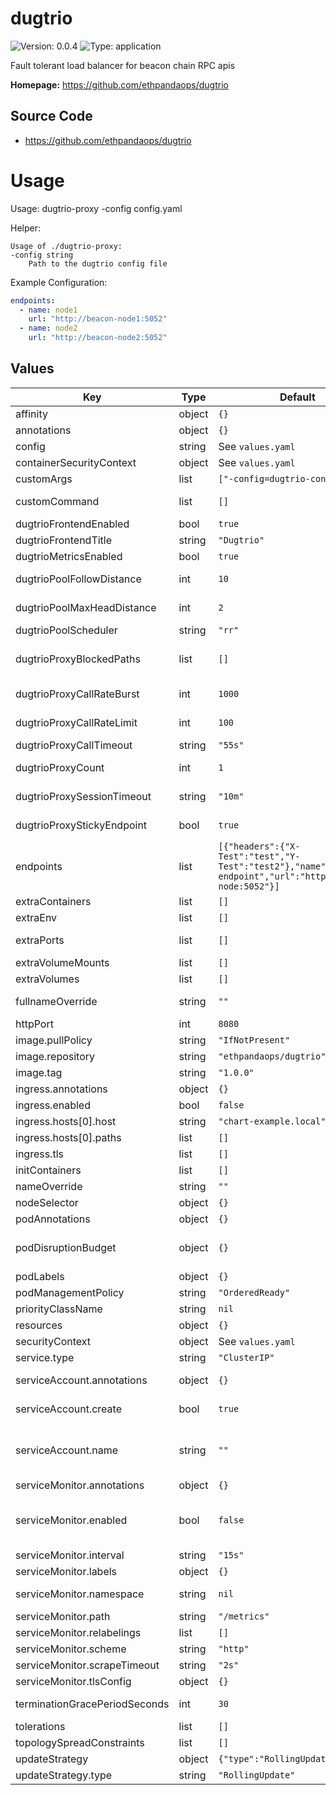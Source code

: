 
# dugtrio

![Version: 0.0.4](https://img.shields.io/badge/Version-0.0.4-informational?style=flat-square) ![Type: application](https://img.shields.io/badge/Type-application-informational?style=flat-square)

Fault tolerant load balancer for beacon chain RPC apis

**Homepage:** <https://github.com/ethpandaops/dugtrio>

## Source Code

* <https://github.com/ethpandaops/dugtrio>

# Usage

Usage: dugtrio-proxy -config config.yaml

Helper:
```shell
Usage of ./dugtrio-proxy:
-config string
    Path to the dugtrio config file
```

Example Configuration:
```yaml
endpoints:
  - name: node1
    url: "http://beacon-node1:5052"
  - name: node2
    url: "http://beacon-node2:5052"
```

## Values

| Key | Type | Default | Description |
|-----|------|---------|-------------|
| affinity | object | `{}` | Affinity configuration for pods |
| annotations | object | `{}` | Annotations for the StatefulSet |
| config | string | See `values.yaml` | Config file |
| containerSecurityContext | object | See `values.yaml` | The security context for containers |
| customArgs | list | `["-config=dugtrio-config.yaml"]` | Custom args for the dugtrio container |
| customCommand | list | `[]` | Command replacement for the dugtrio container |
| dugtrioFrontendEnabled | bool | `true` | Enable dugtrio UI |
| dugtrioFrontendTitle | string | `"Dugtrio"` | Dugtrio UI title |
| dugtrioMetricsEnabled | bool | `true` | Enable dugtrio metrics endpoint |
| dugtrioPoolFollowDistance | int | `10` | number of blocks to keep in dugtrio cache to sort out forks |
| dugtrioPoolMaxHeadDistance | int | `2` | max head distance for endpoints before not using them anymore |
| dugtrioPoolScheduler | string | `"rr"` | dugtrio pool scheduler mode |
| dugtrioProxyBlockedPaths | list | `[]` | blocked proxy paths (regular expressions, eg. "^/eth/v[0-9]+/debug/.*") |
| dugtrioProxyCallRateBurst | int | `1000` | dugtrio call rate burst (burst number of calls per ip) |
| dugtrioProxyCallRateLimit | int | `100` | dugtrio call rate limit (number of calls per second per ip) |
| dugtrioProxyCallTimeout | string | `"55s"` | timeout for dugtrio proxy calls |
| dugtrioProxyCount | int | `1` | number of HTTP proxies in front of dugtrio |
| dugtrioProxySessionTimeout | string | `"10m"` | timeout for dugtrio sessions (used for rate limiting & endpoint stickiness) |
| dugtrioProxyStickyEndpoint | bool | `true` | reuse the same endpoint for sessions as long as available |
| endpoints | list | `[{"headers":{"X-Test":"test","Y-Test":"test2"},"name":"default-endpoint","url":"http://beacon-node:5052"}]` | An array of endpoints to use for dugtrio -- url is the only required field |
| extraContainers | list | `[]` | Additional containers |
| extraEnv | list | `[]` | Additional env variables |
| extraPorts | list | `[]` | Additional ports. Useful when using extraContainers |
| extraVolumeMounts | list | `[]` | Additional volume mounts |
| extraVolumes | list | `[]` | Additional volumes |
| fullnameOverride | string | `""` | Overrides the chart's computed fullname |
| httpPort | int | `8080` | HTTP port for dugtrio interface |
| image.pullPolicy | string | `"IfNotPresent"` | dugtrio container pull policy |
| image.repository | string | `"ethpandaops/dugtrio"` | dugtrio container image repository |
| image.tag | string | `"1.0.0"` | dugtrio container image tag |
| ingress.annotations | object | `{}` | Annotations for Ingress |
| ingress.enabled | bool | `false` | Ingress resource for the HTTP API |
| ingress.hosts[0].host | string | `"chart-example.local"` |  |
| ingress.hosts[0].paths | list | `[]` |  |
| ingress.tls | list | `[]` | Ingress TLS |
| initContainers | list | `[]` | Additional init containers |
| nameOverride | string | `""` | Overrides the chart's name |
| nodeSelector | object | `{}` | Node selector for pods |
| podAnnotations | object | `{}` | Pod annotations |
| podDisruptionBudget | object | `{}` | Define the PodDisruptionBudget spec If not set then a PodDisruptionBudget will not be created |
| podLabels | object | `{}` | Pod labels |
| podManagementPolicy | string | `"OrderedReady"` | Pod management policy |
| priorityClassName | string | `nil` | Pod priority class |
| resources | object | `{}` | Resource requests and limits |
| securityContext | object | See `values.yaml` | The security context for pods |
| service.type | string | `"ClusterIP"` | Service type |
| serviceAccount.annotations | object | `{}` | Annotations to add to the service account |
| serviceAccount.create | bool | `true` | Specifies whether a service account should be created |
| serviceAccount.name | string | `""` | The name of the service account to use. If not set and create is true, a name is generated using the fullname template |
| serviceMonitor.annotations | object | `{}` | Additional ServiceMonitor annotations |
| serviceMonitor.enabled | bool | `false` | If true, a ServiceMonitor CRD is created for a prometheus operator https://github.com/coreos/prometheus-operator |
| serviceMonitor.interval | string | `"15s"` | ServiceMonitor scrape interval |
| serviceMonitor.labels | object | `{}` | Additional ServiceMonitor labels |
| serviceMonitor.namespace | string | `nil` | Alternative namespace for ServiceMonitor |
| serviceMonitor.path | string | `"/metrics"` | Path to scrape |
| serviceMonitor.relabelings | list | `[]` | ServiceMonitor relabelings |
| serviceMonitor.scheme | string | `"http"` | ServiceMonitor scheme |
| serviceMonitor.scrapeTimeout | string | `"2s"` | ServiceMonitor scrape timeout |
| serviceMonitor.tlsConfig | object | `{}` | ServiceMonitor TLS configuration |
| terminationGracePeriodSeconds | int | `30` | How long to wait until the pod is forcefully terminated |
| tolerations | list | `[]` | Tolerations for pods |
| topologySpreadConstraints | list | `[]` | Topology Spread Constraints for pods |
| updateStrategy | object | `{"type":"RollingUpdate"}` | Update stategy for the Statefulset |
| updateStrategy.type | string | `"RollingUpdate"` | Update stategy type |
